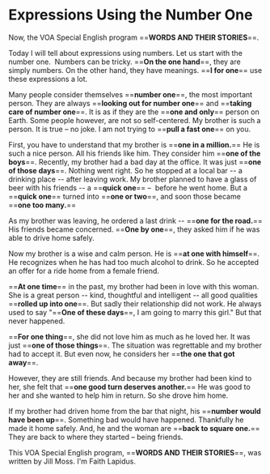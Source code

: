 # Expressions Using the Number One

Now, the VOA Special English program ==**WORDS AND THEIR STORIES**==.

Today I will tell about expressions using numbers. Let us start with the number one.  Numbers can be tricky. ==**On the one hand**==, they are simply numbers. On the other hand, they have meanings. ==**I for one**== use these expressions a lot.

Many people consider themselves ==**number one**==, the most important person. They are always ==**looking out for number one**== and ==**taking care of number one**==. It is as if they are the ==**one and only**== person on Earth. Some people however, are not so self-centered. My brother is such a person. It is true – no joke. I am not trying to ==**pull a fast one**== on you.

First, you have to understand that my brother is ==**one in a million.**== He is such a nice person. All his friends like him. They consider him ==**one of the boys**==. Recently, my brother had a bad day at the office. It was just ==**one of those days**==. Nothing went right. So he stopped at a local bar -- a drinking place -- after leaving work. My brother planned to have a glass of beer with his friends -- a ==**quick one**== –  before he went home. But a ==**quick one**== turned into ==**one or two**==, and soon those became ==**one too many.**==

As my brother was leaving, he ordered a last drink -- ==**one for the road.**== His friends became concerned. ==**One by one**==, they asked him if he was able to drive home safely.

Now my brother is a wise and calm person. He is ==**at one with himself**==. He recognizes when he has had too much alcohol to drink. So he accepted an offer for a ride home from a female friend.

==**At one time**== in the past, my brother had been in love with this woman. She is a great person -- kind, thoughtful and intelligent -- all good qualities ==**rolled up into one**==. But sadly their relationship did not work. He always used to say "==**One of these days**==, I am going to marry this girl." But that never happened.

==**For one thing**==, she did not love him as much as he loved her. It was just ==**one of those things**==. The situation was regrettable and my brother had to accept it. But even now, he considers her ==**the one that got away**==.

However, they are still friends. And because my brother had been kind to her, she felt that ==**one good turn deserves another.**== He was good to her and she wanted to help him in return. So she drove him home.

If my brother had driven home from the bar that night, his ==**number would have been up**==. Something bad would have happened. Thankfully he made it home safely. And, he and the woman are ==**back to square one.**== They are back to where they started – being friends.

This VOA Special English program, ==**WORDS AND THEIR STORIES**==, was written by Jill Moss. I'm Faith Lapidus.

